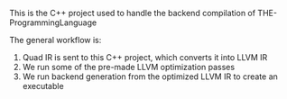 This is the C++ project used to handle the backend compilation of THE-ProgrammingLanguage

The general workflow is:
1. Quad IR is sent to this C++ project, which converts it into LLVM IR
2. We run some of the pre-made LLVM optimization passes
3. We run backend generation from the optimized LLVM IR to create an executable
